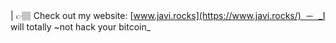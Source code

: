 | 👉🏽 Check out my website: [www.javi.rocks](https://www.javi.rocks/) － _I will totally ~not hack your bitcoin_
